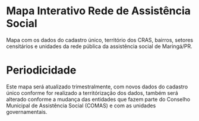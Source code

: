 # Mapa Interativo Rede de Assistência Social
Mapa com os dados do cadastro único, território dos CRAS, bairros, setores censitários e unidades da rede pública da assistência social de Maringá/PR.
# Periodicidade
Este mapa será atualizado trimestralmente, com novos dados do cadastro único conforme for realizado a territórização dos dados, também será alterado conforme a mudança das entidades que fazem parte do Conselho Municipal de Assistência Social (COMAS) e com as unidades governamentais.
